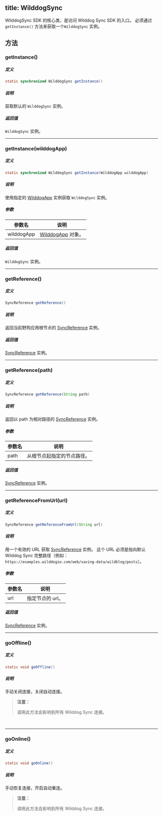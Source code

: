 title:  WilddogSync
---
WilddogSync SDK 的核心类，是访问 Wilddog Sync SDK 的入口。
必须通过 `getInstance()` 方法来获取一个`WilddogSync` 实例。

## 方法

### getInstance()

##### 定义

```java
static synchronized WilddogSync getInstance()
```

##### 说明

获取默认的 `WilddogSync` 实例。

##### 返回值

`WilddogSync` 实例。
</br>

---

### getInstance(wilddogApp)

##### 定义

```java
static synchronized WilddogSync getInstance(WilddogApp wilddogApp)
```

##### 说明

使用指定的 [WilddogApp](/sync/Android/api/WilddogApp.html) 实例获取 `WilddogSync` 实例。

##### 参数

参数名 | 说明
--- | ---
wilddogApp |[WilddogApp](/sync/Android/api/WilddogApp.html) 对象。

##### 返回值

`WilddogSync` 实例。
</br>

---

### getReference()

##### 定义

```java
SyncReference getReference()
```

##### 说明

返回当前野狗应用根节点的 [SyncReference](/sync/Android/api/SyncReference.html) 实例。

##### 返回值

[SyncReference](/sync/Android/api/SyncReference.html) 实例。
</br>

---
### getReference(path)

##### 定义

```java
SyncReference getReference(String path)
```

##### 说明

返回以 path 为相对路径的 [SyncReference](/sync/Android/api/SyncReference.html) 实例。

##### 参数

参数名 | 说明
--- | ---
path | 从根节点起指定的节点路径。

##### 返回值

[SyncReference](/sync/Android/api/SyncReference.html) 实例。
</br>

---
### getReferenceFromUrl(url)

##### 定义

```java
SyncReference getReferenceFromUrl(String url)
```

##### 说明

用一个有效的 URL 获取 [SyncReference](/sync/Android/api/SyncReference.html) 实例。
这个 URL 必须是指向默认 Wilddog Sync 完整路径（例如：`https://examples.wilddogio.com/web/saving-data/wildblog/posts`）。

##### 参数

参数名 | 说明
--- | ---
url | 指定节点的 url。

##### 返回值

[SyncReference](/sync/Android/api/SyncReference.html) 实例。
</br>

---
### goOffline()

##### 定义

```java
static void goOffline()
```

##### 说明

手动关闭连接，关闭自动连接。
<blockquote class="warning">
  <p><strong>注意：</strong></p>
  调用此方法会影响到所有 Wilddog Sync 连接。
</blockquote>
</br>

---
### goOnline()

##### 定义

```java
static void goOnline()
```

##### 说明

手动恢复连接，开启自动重连。
<blockquote class="warning">
  <p><strong>注意：</strong></p>
  调用此方法会影响到所有 Wilddog Sync 连接。
</blockquote>
</br>


